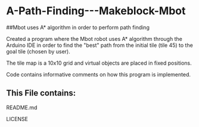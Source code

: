 # A-Path-Finding---Makeblock-Mbot

##Mbot uses A* algorithm in order to perform path finding

Created a program where the Mbot robot uses A* algorithm through the Arduino IDE in order to find the "best" 
path from the initial tile (tile 45) to the goal tile (chosen by user). 

The tile map is a 10x10 grid and virtual objects are placed in fixed positions.

Code contains informative comments on how this program is implemented.

## This File contains:

README.md

LICENSE